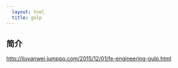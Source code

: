 ```yaml
---
  layout: tool
  title: gulp
---
```


## 简介

<http://liuyanwei.jumppo.com/2015/12/01/fe-engineering-gulp.html>
